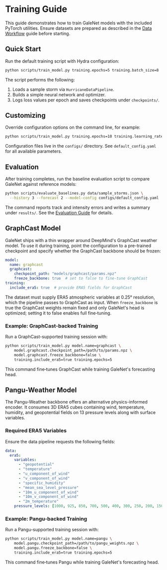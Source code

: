 # Training Guide

This guide demonstrates how to train GaleNet models with the included
PyTorch utilities. Ensure datasets are prepared as described in the
[Data Workflow](data_workflow.md) guide before starting.

## Quick Start

Run the default training script with Hydra configuration:

```bash
python scripts/train_model.py training.epochs=5 training.batch_size=8
```

The script performs the following:

1. Loads a sample storm via `HurricaneDataPipeline`.
2. Builds a simple neural network and optimizer.
3. Logs loss values per epoch and saves checkpoints under `checkpoints/`.

## Customizing

Override configuration options on the command line, for example:

```bash
python scripts/train_model.py training.epochs=10 training.learning_rate=1e-4
```

Configuration files live in the `configs/` directory. See `default_config.yaml`
for all available parameters.

## Evaluation

After training completes, run the baseline evaluation script to compare GaleNet
against reference models:

```bash
python scripts/evaluate_baselines.py data/sample_storms.json \
  --history 3 --forecast 2 --model-config configs/default_config.yaml
```

The command reports track and intensity errors and writes a summary under
`results/`. See the [Evaluation Guide](evaluation.md) for details.

## GraphCast Model

GaleNet ships with a thin wrapper around DeepMind's GraphCast weather model.
To use it during training, point the configuration to a pre-trained checkpoint
and specify whether the GraphCast backbone should be frozen:

```yaml
model:
  name: graphcast
  graphcast:
    checkpoint_path: "models/graphcast/params.npz"
    freeze_backbone: true  # set to false to fine‑tune GraphCast
training:
  include_era5: true  # provide ERA5 fields for GraphCast
```

The dataset must supply ERA5 atmospheric variables at 0.25° resolution, which
the pipeline passes to GraphCast as input.  When `freeze_backbone` is true the
GraphCast weights remain fixed and only GaleNet's head is optimized; setting it
to false enables full fine‑tuning.

### Example: GraphCast-backed Training

Run a GraphCast-supported training session with:

```bash
python scripts/train_model.py model.name=graphcast \
    model.graphcast.checkpoint_path=/path/to/params.npz \
    model.graphcast.freeze_backbone=false \
    training.include_era5=true training.epochs=5
```

This command fine‑tunes GraphCast while training GaleNet's forecasting head.

## Pangu-Weather Model

The Pangu-Weather backbone offers an alternative physics-informed encoder. It
consumes 3D ERA5 cubes containing wind, temperature, humidity, and geopotential
fields on 13 pressure levels along with surface variables.

### Required ERA5 Variables

Ensure the data pipeline requests the following fields:

```yaml
data:
  era5:
    variables:
      - "geopotential"
      - "temperature"
      - "u_component_of_wind"
      - "v_component_of_wind"
      - "specific_humidity"
      - "mean_sea_level_pressure"
      - "10m_u_component_of_wind"
      - "10m_v_component_of_wind"
      - "2m_temperature"
    pressure_levels: [1000, 925, 850, 700, 500, 400, 300, 250, 200, 150, 100, 70, 50]
```

### Example: Pangu-backed Training

Run a Pangu-supported training session with:

```bash
python scripts/train_model.py model.name=pangu \
    model.pangu.checkpoint_path=/path/to/pangu_weights.npz \
    model.pangu.freeze_backbone=false \
    training.include_era5=true training.epochs=5
```

This command fine‑tunes Pangu while training GaleNet's forecasting head.
